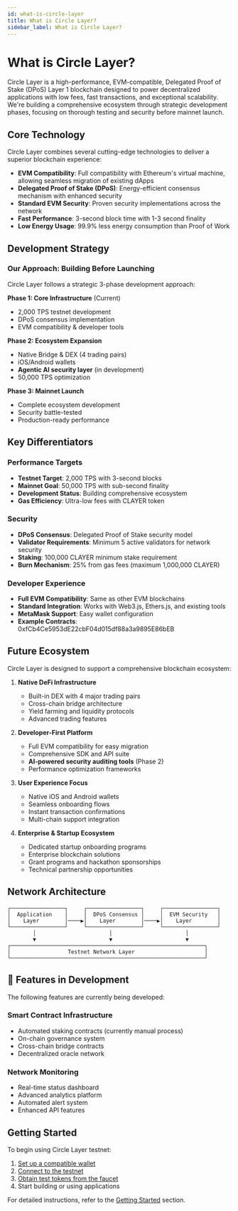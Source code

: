 ```yaml
---
id: what-is-circle-layer
title: What is Circle Layer?
sidebar_label: What is Circle Layer?
---
```


# What is Circle Layer?

Circle Layer is a high-performance, EVM-compatible, Delegated Proof of Stake (DPoS) Layer 1 blockchain designed to power decentralized applications with low fees, fast transactions, and exceptional scalability. We're building a comprehensive ecosystem through strategic development phases, focusing on thorough testing and security before mainnet launch.

## Core Technology

Circle Layer combines several cutting-edge technologies to deliver a superior blockchain experience:

- **EVM Compatibility**: Full compatibility with Ethereum's virtual machine, allowing seamless migration of existing dApps
- **Delegated Proof of Stake (DPoS)**: Energy-efficient consensus mechanism with enhanced security
- **Standard EVM Security**: Proven security implementations across the network
- **Fast Performance**: 3-second block time with 1-3 second finality
- **Low Energy Usage**: 99.9% less energy consumption than Proof of Work

## Development Strategy

### Our Approach: Building Before Launching
Circle Layer follows a strategic 3-phase development approach:

**Phase 1: Core Infrastructure** (Current)
- 2,000 TPS testnet development
- DPoS consensus implementation
- EVM compatibility & developer tools

**Phase 2: Ecosystem Expansion**
- Native Bridge & DEX (4 trading pairs)
- iOS/Android wallets
- **Agentic AI security layer** (in development)
- 50,000 TPS optimization

**Phase 3: Mainnet Launch**
- Complete ecosystem development
- Security battle-tested
- Production-ready performance



## Key Differentiators

### Performance Targets
- **Testnet Target**: 2,000 TPS with 3-second blocks
- **Mainnet Goal**: 50,000 TPS with sub-second finality
- **Development Status**: Building comprehensive ecosystem
- **Gas Efficiency**: Ultra-low fees with CLAYER token

### Security
- **DPoS Consensus**: Delegated Proof of Stake security model
- **Validator Requirements**: Minimum 5 active validators for network security
- **Staking**: 100,000 CLAYER minimum stake requirement
- **Burn Mechanism**: 25% from gas fees (maximum 1,000,000 CLAYER)

### Developer Experience
- **Full EVM Compatibility**: Same as other EVM blockchains
- **Standard Integration**: Works with Web3.js, Ethers.js, and existing tools
- **MetaMask Support**: Easy wallet configuration
- **Example Contracts**: 0xfCb4Ce5953dE22cbF04d015df88a3a9895E86bEB

## Future Ecosystem

Circle Layer is designed to support a comprehensive blockchain ecosystem:

1. **Native DeFi Infrastructure**
   - Built-in DEX with 4 major trading pairs
   - Cross-chain bridge architecture
   - Yield farming and liquidity protocols
   - Advanced trading features

2. **Developer-First Platform**
   - Full EVM compatibility for easy migration
   - Comprehensive SDK and API suite
   - **AI-powered security auditing tools** (Phase 2)
   - Performance optimization frameworks

3. **User Experience Focus**
   - Native iOS and Android wallets
   - Seamless onboarding flows
   - Instant transaction confirmations
   - Multi-chain support integration

4. **Enterprise & Startup Ecosystem**
   - Dedicated startup onboarding programs
   - Enterprise blockchain solutions
   - Grant programs and hackathon sponsorships
   - Technical partnership opportunities

## Network Architecture

```
┌─────────────────┐     ┌─────────────────┐     ┌─────────────────┐
│  Application    │     │  DPoS Consensus │     │  EVM Security   │
│    Layer        │────▶│    Layer        │────▶│    Layer        │
└─────────────────┘     └─────────────────┘     └─────────────────┘
        │                       │                       │
        ▼                       ▼                       ▼
┌─────────────────────────────────────────────────────────────┐
│                  Testnet Network Layer                      │
└─────────────────────────────────────────────────────────────┘
```

## 🚧 Features in Development

The following features are currently being developed:

### Smart Contract Infrastructure
- Automated staking contracts (currently manual process)
- On-chain governance system
- Cross-chain bridge contracts
- Decentralized oracle network

### Network Monitoring
- Real-time status dashboard
- Advanced analytics platform
- Automated alert system
- Enhanced API features

## Getting Started

To begin using Circle Layer testnet:

1. [Set up a compatible wallet](/getting-started/set-up-wallet)
2. [Connect to the testnet](/getting-started/connect-testnet)
3. [Obtain test tokens from the faucet](/getting-started/use-faucet)
4. Start building or using applications

For detailed instructions, refer to the [Getting Started](/getting-started/set-up-wallet) section. 